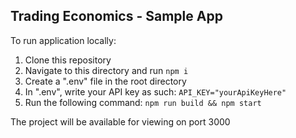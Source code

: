 ## Trading Economics - Sample App

To run application locally:
1. Clone this repository
2. Navigate to this directory and run `npm i`
3. Create a ".env" file in the root directory
4. In ".env", write your API key as such: `API_KEY="yourApiKeyHere"`
5. Run the following command: `npm run build && npm start`

The project will be available for viewing on port 3000

<!-- Instructions received via email:

Thanks for your interest in Trading Economics.
To continue with the selection process we ask you to do a small task to prove your skills.
You can do so in any programming language and you can pick the topic.
The steps are as follows:
1 - Signup for an account at developer.tradingeconomics.com. There is no cost associated with joining TE and we promise not to share your your details with anyone.
2 - Then please join Github.com if you haven't. Head to https://github.com/tradingeconomics/tradingeconomics and do a fork followed by a pull of the repository to your PC/Mac.
3 - Go to docs.tradingeconomics.com and check what endpoints we expose.
4 - Use our search and find out what we have that you might find interesting:
4.1 - use https://brains.tradingeconomics.com/v2/search/wb,fred,comtrade?q=nigeria&pp=50&p=0&_=1557934352427&stance=2.
4.2 - Modify the 'q' query string to search whatever you see fit. And consider that our free developer accounts only have access to some databases.
5 - Implement a small script, app or website using an endpoint available in the docs and a time series you found in the search. Some examples of apps can be:
5.1 - A website that compares two countries or two indicators.
5.2 - Plotting charts after choosing a country - indicator pair.
5.3 - Build a web page with a table that displays information.
5.4 - Anything you like.
6 - Submit the code to the GitHub fork you did above.
7 - Send the GitHub link to our email at careers@tradingeconomics.com.
There is no time limit but we hope to hear from you soon!
